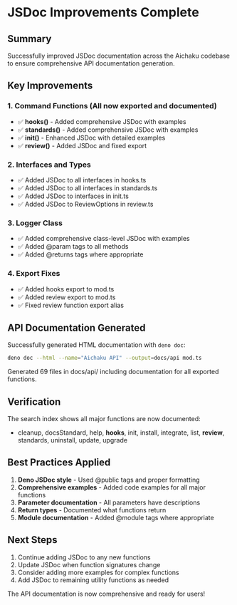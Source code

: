 # JSDoc Improvements Complete

## Summary

Successfully improved JSDoc documentation across the Aichaku codebase to ensure
comprehensive API documentation generation.

## Key Improvements

### 1. Command Functions (All now exported and documented)

- ✅ **hooks()** - Added comprehensive JSDoc with examples
- ✅ **standards()** - Added comprehensive JSDoc with examples
- ✅ **init()** - Enhanced JSDoc with detailed examples
- ✅ **review()** - Added JSDoc and fixed export

### 2. Interfaces and Types

- ✅ Added JSDoc to all interfaces in hooks.ts
- ✅ Added JSDoc to all interfaces in standards.ts
- ✅ Added JSDoc to interfaces in init.ts
- ✅ Added JSDoc to ReviewOptions in review.ts

### 3. Logger Class

- ✅ Added comprehensive class-level JSDoc with examples
- ✅ Added @param tags to all methods
- ✅ Added @returns tags where appropriate

### 4. Export Fixes

- ✅ Added hooks export to mod.ts
- ✅ Added review export to mod.ts
- ✅ Fixed review function export alias

## API Documentation Generated

Successfully generated HTML documentation with `deno doc`:

```bash
deno doc --html --name="Aichaku API" --output=docs/api mod.ts
```

Generated 69 files in docs/api/ including documentation for all exported
functions.

## Verification

The search index shows all major functions are now documented:

- cleanup, docsStandard, help, **hooks**, init, install, integrate, list,
  **review**, standards, uninstall, update, upgrade

## Best Practices Applied

1. **Deno JSDoc style** - Used @public tags and proper formatting
2. **Comprehensive examples** - Added code examples for all major functions
3. **Parameter documentation** - All parameters have descriptions
4. **Return types** - Documented what functions return
5. **Module documentation** - Added @module tags where appropriate

## Next Steps

1. Continue adding JSDoc to any new functions
2. Update JSDoc when function signatures change
3. Consider adding more examples for complex functions
4. Add JSDoc to remaining utility functions as needed

The API documentation is now comprehensive and ready for users!
